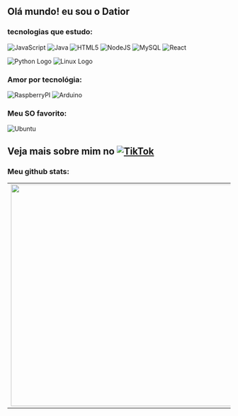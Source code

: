 ## Olá mundo! eu sou o Datior

### tecnologias que estudo:


![JavaScript](https://img.shields.io/badge/javascript-%23323330.svg?style=for-the-badge&logo=javascript&logoColor=%23F7DF1E)
![Java](https://img.shields.io/badge/java-%23ED8B00.svg?style=for-the-badge&logo=java&logoColor=white)
![HTML5](https://img.shields.io/badge/html5-%23E34F26.svg?style=for-the-badge&logo=html5&logoColor=white)
![NodeJS](https://img.shields.io/badge/node.js-6DA55F?style=for-the-badge&logo=node.js&logoColor=white)
![MySQL](https://img.shields.io/badge/mysql-%2300f.svg?style=for-the-badge&logo=mysql&logoColor=white)
![React](https://img.shields.io/badge/react-%2320232a.svg?style=for-the-badge&logo=react&logoColor=%2361DAFB)

![Python Logo](https://img.shields.io/badge/Python-3776AB?style=for-the-badge&logo=python&logoColor=white)
![Linux Logo](https://img.shields.io/badge/Linux-FCC624?style=for-the-badge&logo=linux&logoColor=black)

### Amor por tecnológia: 
![RaspberryPI](https://img.shields.io/badge/RASPBERRY%20PI-C51A4A.svg?&style=for-the-badge&logo=raspberry%20pi&logoColor=white)
![Arduino](https://img.shields.io/badge/-Arduino-00979D?style=for-the-badge&logo=Arduino&logoColor=white)

### Meu SO favorito:
![Ubuntu](https://img.shields.io/badge/Ubuntu-E95420?style=for-the-badge&logo=ubuntu&logoColor=white)

## Veja mais sobre mim no <a href="https://www.tiktok.com/@datior.leonardo?lang=pt-BR" > ![TikTok](https://img.shields.io/badge/TikTok-%23000000.svg?style=for-the-badge&logo=TikTok&logoColor=white)  </a>


### Meu github stats:
<center>
<table>
    <tr>
        <td><img width="500px" align="left" src="https://github-readme-stats.vercel.app/api?username=D4T10R&show_icons=true&theme=tokyonight" /></td>
        <td><img width="450px" align="left" src="https://github-readme-stats.vercel.app/api/top-langs/?username=D4T10R&layout=compact&langs_count=12&theme=tokyonight&exclude_repo=pandas-notebook,proconsult-mvc,netflix-data"/></td>
    </tr>   
</table>
</center>  
